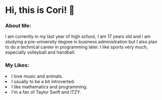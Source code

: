 # Hi, this is Cori! 👋
<h3>About Me:</h3>
<p>I am currently in my last year of high school, I am 17 years old and i am studying a pre-university degree in business administration but I also plan to do a technical career in programming later. I like sports very much, especially volleyball and handball.</p>

<h3>My Likes:</h3>
  <ur>
    <li>I love music and animals.</li>
    <li>I usually to be a bit introverted.</li>
    <li>I like mathematics and programming.</li>
    <li>I'm a fan of Taylor Swift and ITZY.</li>
  </ur>

